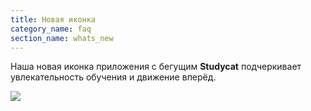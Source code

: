 ```yaml
---
title: Новая иконка
category_name: faq
section_name: whats_new
---
```

Наша новая иконка приложения с бегущим **Studycat** подчеркивает увлекательность обучения и движение вперёд.  
  
![](https://help.studycat.com/hc/article_attachments/40378210068889)